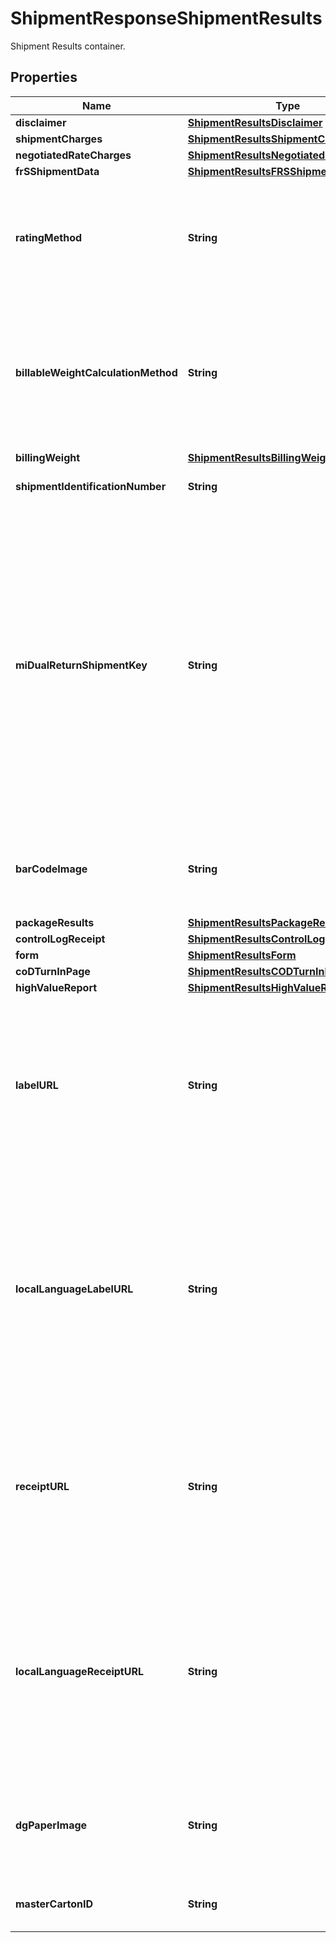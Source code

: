 

# ShipmentResponseShipmentResults

Shipment Results container.

## Properties

| Name | Type | Description | Notes |
|------------ | ------------- | ------------- | -------------|
|**disclaimer** | [**ShipmentResultsDisclaimer**](ShipmentResultsDisclaimer.md) |  |  [optional] |
|**shipmentCharges** | [**ShipmentResultsShipmentCharges**](ShipmentResultsShipmentCharges.md) |  |  [optional] |
|**negotiatedRateCharges** | [**ShipmentResultsNegotiatedRateCharges**](ShipmentResultsNegotiatedRateCharges.md) |  |  [optional] |
|**frSShipmentData** | [**ShipmentResultsFRSShipmentData**](ShipmentResultsFRSShipmentData.md) |  |  [optional] |
|**ratingMethod** | **String** | RatingMethod is to indicate whether the Shipment was rated as shipment level or package level. This information will be returned only if RatingMethodRequestedIndicator is present in the request.  Valid values: 01 &#x3D; Shipment level 02 &#x3D; Package level |  [optional] |
|**billableWeightCalculationMethod** | **String** | BillableWeightCalculationMethod is to indicate whether the billable weight calculation method utilized was - the package level or shipment level. This information will be returned only if RatingMethodRequestedIndicator is present in the request.  Valid values: 01 &#x3D; Shipment Billable Weight 02 &#x3D; Package Billable Weight |  [optional] |
|**billingWeight** | [**ShipmentResultsBillingWeight**](ShipmentResultsBillingWeight.md) |  |  |
|**shipmentIdentificationNumber** | **String** | Returned UPS shipment ID number.1Z Number of the first package in the shipment. |  [optional] |
|**miDualReturnShipmentKey** | **String** | MIDualReturnShipmentKey is unique key required to process Mail Innovations Dual Return Shipment.   The unique identifier (key) would be returned in response of first phase of Mail Innovations Dual Return Shipments.   This unique identifier (key) would be part of request for second phase of Mail Innovations Dual Return Shipments and would be played back in response for second phase of Mail Innovations Dual Return Shipment.  If the shipment is a Package return shipment, the package tracking number will be concatenated with the system time (in the format YYYY-MM-DDHH.MM.SS.NNN) and followed by service code.   If the shipment is an MI Returns shipment, the Mail Manifest ID (MMI) will be concatenated with the system time. |  [optional] |
|**barCodeImage** | **String** | Bar Code Image will be returned as Base 64 encoded graphic image. Bar Code Image will be returned if BarCodeImageIndicator or BarCodeAndLabelIndicator is present. |  [optional] |
|**packageResults** | [**ShipmentResultsPackageResults**](ShipmentResultsPackageResults.md) |  |  [optional] |
|**controlLogReceipt** | [**ShipmentResultsControlLogReceipt**](ShipmentResultsControlLogReceipt.md) |  |  [optional] |
|**form** | [**ShipmentResultsForm**](ShipmentResultsForm.md) |  |  [optional] |
|**coDTurnInPage** | [**ShipmentResultsCODTurnInPage**](ShipmentResultsCODTurnInPage.md) |  |  [optional] |
|**highValueReport** | [**ShipmentResultsHighValueReport**](ShipmentResultsHighValueReport.md) |  |  [optional] |
|**labelURL** | **String** | URL will point to a page wherein label, receipt and other documents, if applicable, such as HighValueReport, CustomsInvoice and ImportControl instructions can be requested. LabelURL is returned only if the LabelLinksIndicator is requested for following shipments: Print/Electronic ImportControl shipment Print/Electronic Return shipment.  Forward shipment except for Mail Innovations Forward. |  [optional] |
|**localLanguageLabelURL** | **String** | URL will point to a page wherein label, receipt and other documents, if applicable, such as HighValueReport, CustomsInvoice and ImportControl instructions can be requested. LocalLanguageLabelURL is returned only if the LabelLinksIndicator is requested for following shipments: Print/Electronic ImportControl shipment Print/Electronic Return shipment.  Forward shipment except for Mail Innovations Forward.  Not returned if LabelLinksIndicator is requested with Locale element. |  [optional] |
|**receiptURL** | **String** | URL will point to a page wherein label, receipt and other documents, if applicable, such as HighValueReport, CustomsInvoice and ImportControl instructions can be requested. ReceiptURL is returned only if the LabelLinksIndicator is requested for following shipments: Print/Electronic ImportControl shipment Print/Electronic Return shipment. |  [optional] |
|**localLanguageReceiptURL** | **String** | URL will point to a page wherein label, receipt and other documents, if applicable, such as HighValueReport, CustomsInvoice and ImportControl instructions can be requested. LocalLanguageReceiptURL is returned only if the LabelLinksIndicator is requested for following shipments: Print/Electronic ImportControl shipment Print/Electronic Return shipment.   Not returned if LabelLinksIndicator is requested with Locale element. |  [optional] |
|**dgPaperImage** | **String** | Dangrous Good Paper Image in pdf format. One multipage PDF document will be returned that will contain all required Dangrous Goods shipping paper copies for all Dangerous Goods packages.  Only returned when DGSignatoryInfo is present. |  [optional] |
|**masterCartonID** | **String** | Master Carton ID. MasterCartonID will be return if MasterCartonIndicator is present in request. |  [optional] |



